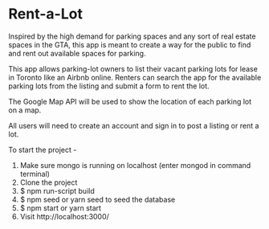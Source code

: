 # Rent-a-Lot

Inspired by the high demand for parking spaces and any sort of real estate spaces in the GTA, this app is meant to create a way for the public to find and rent out available spaces for parking.

This app allows parking-lot owners to list their vacant parking lots for lease in Toronto like an Airbnb online.  Renters can search the app for the available parking lots from the listing and submit a form to rent the lot.  

The Google Map API will be used to show the location of each parking lot on a map.

All users will need to create an account and sign in to post a listing or rent a lot.  


To start the project -
  1. Make sure mongo is running on localhost (enter mongod in command terminal)
  2. Clone the project
  3. $ npm run-script build
  4. $ npm seed or yarn seed to seed the database
  5. $ npm start or yarn start
  6. Visit http://localhost:3000/

